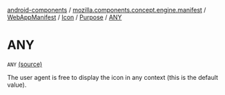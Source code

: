 [android-components](../../../../index.md) / [mozilla.components.concept.engine.manifest](../../../index.md) / [WebAppManifest](../../index.md) / [Icon](../index.md) / [Purpose](index.md) / [ANY](./-a-n-y.md)

# ANY

`ANY` [(source)](https://github.com/mozilla-mobile/android-components/blob/master/components/concept/engine/src/main/java/mozilla/components/concept/engine/manifest/WebAppManifest.kt#L123)

The user agent is free to display the icon in any context (this is the default value).

